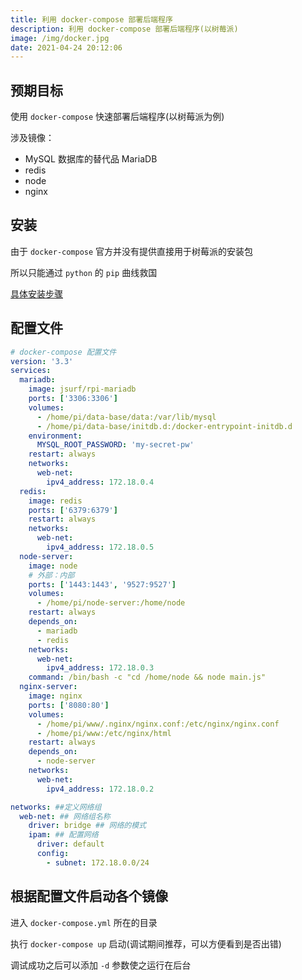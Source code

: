 ```yaml
---
title: 利用 docker-compose 部署后端程序
description: 利用 docker-compose 部署后端程序(以树莓派)
image: /img/docker.jpg
date: 2021-04-24 20:12:06
---
```




## 预期目标

使用 `docker-compose` 快速部署后端程序(以树莓派为例)

涉及镜像：
  - MySQL 数据库的替代品 MariaDB
  - redis
  - node
  - nginx

## 安装

由于 `docker-compose` 官方并没有提供直接用于树莓派的安装包

所以只能通过 `python` 的 `pip` 曲线救国

[具体安装步骤](https://www.cnblogs.com/kasnti/p/11833778.html#%E5%AE%89%E8%A3%85docker-compose)

## 配置文件

```yaml
# docker-compose 配置文件
version: '3.3'
services:
  mariadb:
    image: jsurf/rpi-mariadb
    ports: ['3306:3306']
    volumes: 
      - /home/pi/data-base/data:/var/lib/mysql
      - /home/pi/data-base/initdb.d:/docker-entrypoint-initdb.d
    environment: 
      MYSQL_ROOT_PASSWORD: 'my-secret-pw'
    restart: always
    networks:
      web-net:
        ipv4_address: 172.18.0.4
  redis:
    image: redis
    ports: ['6379:6379']
    restart: always
    networks:
      web-net:
        ipv4_address: 172.18.0.5
  node-server:
    image: node
    # 外部：内部
    ports: ['1443:1443', '9527:9527']
    volumes: 
      - /home/pi/node-server:/home/node
    restart: always
    depends_on: 
      - mariadb
      - redis
    networks:
      web-net:
        ipv4_address: 172.18.0.3
    command: /bin/bash -c "cd /home/node && node main.js"
  nginx-server:
    image: nginx
    ports: ['8080:80']
    volumes:
      - /home/pi/www/.nginx/nginx.conf:/etc/nginx/nginx.conf
      - /home/pi/www:/etc/nginx/html
    restart: always
    depends_on: 
      - node-server
    networks:
      web-net:
        ipv4_address: 172.18.0.2

networks: ##定义网络组
  web-net: ## 网络组名称
    driver: bridge ## 网络的模式
    ipam: ## 配置网络
      driver: default
      config:
        - subnet: 172.18.0.0/24
```

## 根据配置文件启动各个镜像

进入 `docker-compose.yml` 所在的目录

执行 `docker-compose up` 启动(调试期间推荐，可以方便看到是否出错)

调试成功之后可以添加 `-d` 参数使之运行在后台